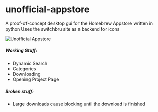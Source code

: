 # unofficial-appstore
A proof-of-concept desktop gui for the Homebrew Appstore written in python
Uses the switchbru site as a backend for icons

![Unofficial Appstore](https://cdn.discordapp.com/attachments/362974218352197633/623804162576220171/unknown.png)

##### Working Stuff:
 - Dynamic Search
 - Categories
 - Downloading
 - Opening Project Page

##### Broken stuff:
 - Large downloads cause blocking until the download is finished
